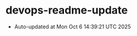 # devops-readme-update
<!--START_SECTION:activity-->
- Auto-updated at Mon Oct  6 14:39:21 UTC 2025
<!--END_SECTION:activity-->
